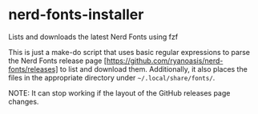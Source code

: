 # nerd-fonts-installer
Lists and downloads the latest Nerd Fonts using fzf

This is just a make-do script that uses basic regular expressions to parse the Nerd Fonts release page [https://github.com/ryanoasis/nerd-fonts/releases] to list and download them. Additionally, it also places the files in the appropriate directory under `~/.local/share/fonts/`.

NOTE: It can stop working if the layout of the GitHub releases page changes.
